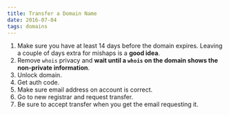 ```yaml
---
title: Transfer a Domain Name
date: 2016-07-04
tags: domains
---
```


1. Make sure you have at least 14 days before the domain expires. Leaving a couple of days extra for mishaps is a **good idea**.
2. Remove `whois` privacy and **wait until a `whois` on the domain shows the non-private information**.
3. Unlock domain.
4. Get auth code.
5. Make sure email address on account is correct.
6. Go to new registrar and request transfer.
7. Be sure to accept transfer when you get the email requesting it.
